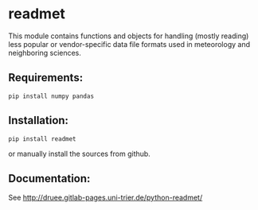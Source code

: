 readmet
=======

This module contains functions and objects for handling (mostly reading) less popular or vendor-specific data file formats used in meteorology and neighboring sciences.

Requirements:
-------------

    pip install numpy pandas

Installation:
-------------

    pip install readmet

or manually install the sources from github.

Documentation: 
--------------
See <http://druee.gitlab-pages.uni-trier.de/python-readmet/>

